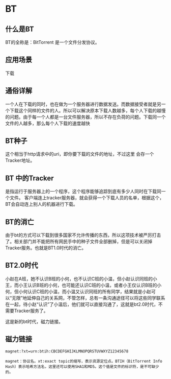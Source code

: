 # BT

## 什么是BT

BT的全称是：BitTorrent 是一个文件分发协议。

## 应用场景 

下载 

## 通俗详解

一个人在下载的同时，也在做为一个服务器进行数据发送。而数据接受者就是另一个下载这个同样的文件的人。所以可以解决原本下载人数越多，每个人下载的越慢的问题。由于每一个人都是一台文件服务器，所以不存在负荷的问题。下载同一个文件的人越多，那么每个人下载的速度越快

## BT种子

这个相当于http请求中的uri，即你要下载的文件的地址，不过这里 会存一个Tracker地址。

## BT 中的Tracker
是指运行于服务器上的一个程序，这个程序能够追踪到底有多少人同时在下载同一个文件。 客户端连上tracker服务器，就会获得一个下载人员的名单，根据这个，BT会自动连上别人的机器进行下载。

## BT的消亡

由于bt的方式可以下载到很多国家不允许传播的东西，所以这项技术被严厉打击了。相关部门并不能把所有网民手中的种子文件全部删掉，但是可以关闭掉Tracker服务。也就是BT1.0时代的消亡。

## BT2.0时代

小赵在A班，她不认识B班的小何，也不认识C班的小温，但小赵认识同班的小王，而小王认识B班的小何，也可能还认识C班的小温，或者小王仅认识B班的小何，但小何认识C班的小温，而小温又认识同班的所有同学，结果就是小赵可以“无限”地延伸自己的关系网，不管怎样，总有一条沟通途径可以将这些同学联系在一起，待小赵“认识”了小温后，他们就可以直接沟通了，这就是bt2.0时代，不需要Tracker服务了。

这是新的bt时代，磁力链接。


## 磁力链接

	magnet:?xt=urn:btih:CBCDEFGHIJKLMNOPQRSTUVWXYZ12345678
	
	magnet：协议名。xt:exact topic的缩写，表示资源定位点。BTIH（BitTorrent Info Hash）表示哈希方法名，这里还可以使用SHA1和MD5。这个值是文件的标识符，是不可缺少的。